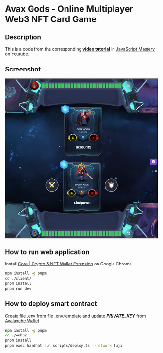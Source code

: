 # Avax Gods - Online Multiplayer Web3 NFT Card Game

## Description

This is a code from the corresponding [**video tutorial**](https://youtu.be/C9ctoK4M9Bk) in [JavaScript Mastery](https://www.youtube.com/@javascriptmastery) on Youtube.

## Screenshot

![Avax Gods main page](./web3_nft_card_game.png)

## How to run web application

Install [Core | Crypto & NFT Wallet Extension](https://chrome.google.com/webstore/detail/core-crypto-nft-wallet-ex/agoakfejjabomempkjlepdflaleeobhb) on Google Chrome

```bash
npm install -g pnpm
cd ./client/
pnpm install
pnpm run dev
```

## How to deploy smart contract

Create file .env from file .env.template and update ***PRIVATE_KEY*** from [Avalanche Wallet](https://wallet.avax.network/)

```bash
npm install -g pnpm
cd ./web3/
pnpm install
pnpm exec hardhat run scripts/deploy.ts --network fuji
```
